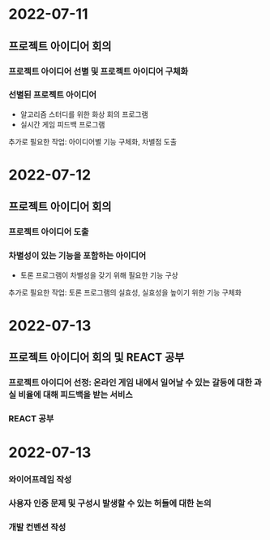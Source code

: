 # 2022-07-11
## 프로젝트 아이디어 회의
### 프로젝트 아이디어 선별 및 프로젝트 아이디어 구체화
### 선별된 프로젝트 아이디어 
- 알고리즘 스터디를 위한 화상 회의 프로그램
- 실시간 게임 피드백 프로그램

추가로 필요한 작업: 아이디어별 기능 구체화, 차별점 도출


# 2022-07-12
## 프로젝트 아이디어 회의
### 프로젝트 아이디어 도출
### 차별성이 있는 기능을 포함하는 아이디어 
- 토론 프로그램이 차별성을 갖기 위해 필요한 기능 구상

추가로 필요한 작업: 토론 프로그램의 실효성, 실효성을 높이기 위한 기능 구체화


# 2022-07-13
## 프로젝트 아이디어 회의 및 REACT 공부
### 프로젝트 아이디어 선정: 온라인 게임 내에서 일어날 수 있는 갈등에 대한 과실 비율에 대해 피드백을 받는 서비스
### REACT 공부


# 2022-07-13

### 와이어프레임 작성
### 사용자 인증 문제 및 구성시 발생할 수 있는 허들에 대한 논의
### 개발 컨벤션 작성
